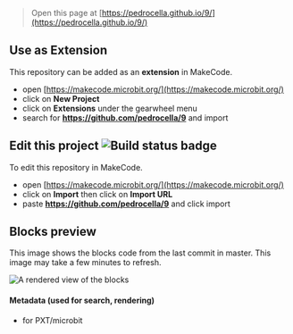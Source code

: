 
> Open this page at [https://pedrocella.github.io/9/](https://pedrocella.github.io/9/)

## Use as Extension

This repository can be added as an **extension** in MakeCode.

* open [https://makecode.microbit.org/](https://makecode.microbit.org/)
* click on **New Project**
* click on **Extensions** under the gearwheel menu
* search for **https://github.com/pedrocella/9** and import

## Edit this project ![Build status badge](https://github.com/pedrocella/9/workflows/MakeCode/badge.svg)

To edit this repository in MakeCode.

* open [https://makecode.microbit.org/](https://makecode.microbit.org/)
* click on **Import** then click on **Import URL**
* paste **https://github.com/pedrocella/9** and click import

## Blocks preview

This image shows the blocks code from the last commit in master.
This image may take a few minutes to refresh.

![A rendered view of the blocks](https://github.com/pedrocella/9/raw/master/.github/makecode/blocks.png)

#### Metadata (used for search, rendering)

* for PXT/microbit
<script src="https://makecode.com/gh-pages-embed.js"></script><script>makeCodeRender("{{ site.makecode.home_url }}", "{{ site.github.owner_name }}/{{ site.github.repository_name }}");</script>
